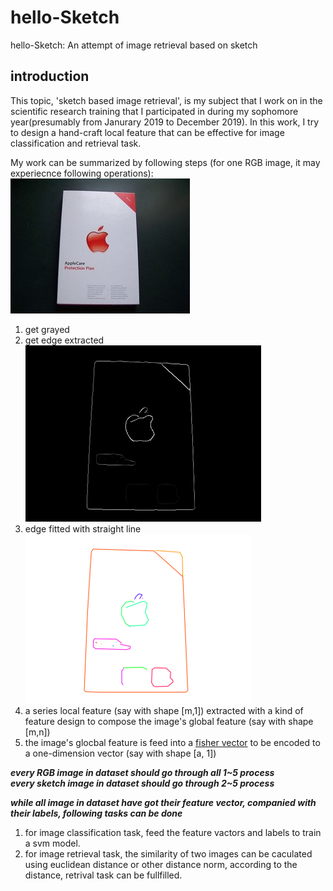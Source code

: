 # hello-Sketch
hello-Sketch: An attempt of image retrieval based on sketch</br>

## introduction
This topic, 'sketch based image retrieval', is my subject that I work on in the scientific research training that I participated in during my sophomore year(presumably from Janurary 2019 to December 2019). In this work, I try to design a  hand-craft local feature that can be effective for image classification and retrieval task.</br>

My work can be summarized by following steps (for one RGB image, it may experiecnce following operations):</br>
![image](https://github.com/Arthurfangm/hello-Sketch/blob/master/images/orig_RGB.jpg)
1. get grayed</br>
2. get edge extracted</br>
![image](https://github.com/Arthurfangm/hello-Sketch/blob/master/images/greyed_edge_detected_RGB.jpg)
3. edge fitted with straight line</br>
![image](https://github.com/Arthurfangm/hello-Sketch/blob/master/images/line_fitted_RGB.jpg)
4. a series local feature (say with shape [m,1]) extracted with a kind of feature design to compose the image's global feature (say with shape [m,n])</br>
5. the image's glocbal feature is feed into a [fisher vector](https://www.vlfeat.org/overview/encodings.html) to be encoded to a one-dimension vector (say with shape [a, 1])</br>

***every RGB image in dataset should go through all 1~5 process***</br>
***every sketch image in dataset should go through 2~5 process***</br>

***while all image in dataset have got their feature vector, companied with their labels, following tasks can be done***</br>
1. for image classification task, feed the feature vactors and labels to train a svm model.
2. for image retrieval task, the similarity of two images can be caculated using euclidean distance or other distance norm, according to the distance, retrival task can be fullfilled.

